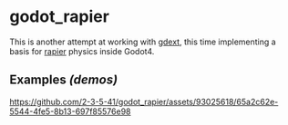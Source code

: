 # godot_rapier

This is another attempt at working with [gdext](https://github.com/godot-rust/gdext/tree/master), this time implementing a basis for [rapier](https://rapier.rs/) physics inside Godot4.

## Examples _(demos)_

https://github.com/2-3-5-41/godot_rapier/assets/93025618/65a2c62e-5544-4fe5-8b13-697f85576e98


